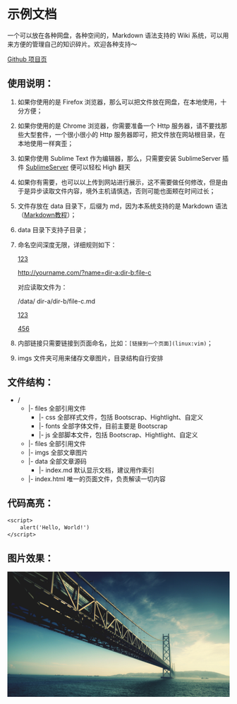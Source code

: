 示例文档
===

一个可以放在各种网盘，各种空间的，Markdown 语法支持的 Wiki 系统，可以用来方便的管理自己的知识碎片。欢迎各种支持～

[Github 项目页](https://github.com/dmscode/Wiki-in-box)

## 使用说明： ##

1. 如果你使用的是 Firefox 浏览器，那么可以把文件放在网盘，在本地使用，十分方便；
2. 如果你使用的是 Chrome 浏览器，你需要准备一个 Http 服务器，请不要找那些大型套件，一个很小很小的 Http 服务器即可，把文件放在网站根目录，在本地使用一样爽歪；
3. 如果你使用 Sublime Text 作为编辑器，那么，只需要安装 SublimeServer 插件 [SublimeServer](https://github.com/learning/SublimeServer) 便可以轻松 High 翻天
4. 如果你有需要，也可以以上传到网站进行展示，这不需要做任何修改，但是由于是异步读取文件内容，境外主机请慎选，否则可能也面颊在时间过长；
5. 文件存放在 data 目录下，后缀为 md，因为本系统支持的是 Markdown 语法（[Markdown教程](http://wowubuntu.com/markdown/)）；
6. data 目录下支持子目录；
7. 命名空间深度无限，详细规则如下：

	[123](http://dmscode.github.io/my-wiki/?name=todo)

	http://yourname.com/?name=dir-a:dir-b:file-c

	对应读取文件为：

	/data/ dir-a/dir-b/file-c.md

	[123](First)

	[456](/dmscode-Wiki-in-box-3bb9133/?name=First)

8. 内部链接只需要链接到页面命名，比如：```[链接到一个页面](linux:vim)```；
9. imgs 文件夹可用来储存文章图片，目录结构自行安排

## 文件结构： ##

* /
	* 	|- files			全部引用文件
		* 	|- css			全部样式文件，包括 Bootscrap、Hightlight、自定义
		* 	|- fonts		全部字体文件，目前主要是 Bootscrap
		* 	|- js			全部脚本文件，包括 Bootscrap、Hightlight、自定义
	* 	|- files			全部引用文件
	* 	|- imgs				全部文章图片
	* 	|- data				全部文章源码
		*	|- index.md		默认显示文档，建议用作索引
	* 	|- index.html		唯一的页面文件，负责解读一切内容

## 代码高亮： ##

	<script>
		alert('Hello, World!')
	</script>

## 图片效果： ##

![Bridge](imgs/bridge.jpg)